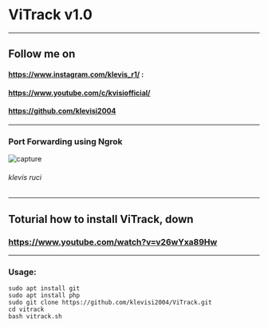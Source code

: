 # ViTrack v1.0
______________________________________________
## Follow me on 
#### https://www.instagram.com/klevis_r1/ : 
#### https://www.youtube.com/c/kvisiofficial/
#### https://github.com/klevisi2004
_________________________________________________
### Port Forwarding using Ngrok
![capture](https://user-images.githubusercontent.com/62477193/97804272-a109e200-1c46-11eb-8ab1-5734b5f2c666.png)
###### klevis ruci
_____________________________________________
## Toturial how to install ViTrack, down 
### https://www.youtube.com/watch?v=v26wYxa89Hw
_________________________________________________________
### Usage:
```
sudo apt install git
sudo apt install php
sudo git clone https://github.com/klevisi2004/ViTrack.git
cd vitrack
bash vitrack.sh
```
